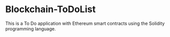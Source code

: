 # Blockchain-ToDoList
This is a To Do application with Ethereum smart contracts using the Solidity programming language.

